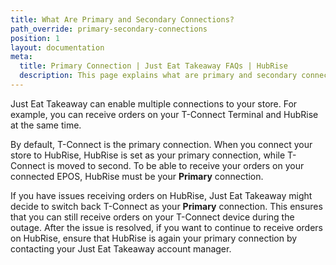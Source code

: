 ```yaml
---
title: What Are Primary and Secondary Connections?
path_override: primary-secondary-connections
position: 1
layout: documentation
meta:
  title: Primary Connection | Just Eat Takeaway FAQs | HubRise
  description: This page explains what are primary and secondary connections on Just Eat Takeaway, and how to solve possible issues that arise from a wrong configuration.
---
```


Just Eat Takeaway can enable multiple connections to your store. For example, you can receive orders on your T-Connect Terminal and HubRise at the same time.

By default, T-Connect is the primary connection. When you connect your store to HubRise, HubRise is set as your primary connection, while T-Connect is moved to second. To be able to receive your orders on your connected EPOS, HubRise must be your **Primary** connection.

If you have issues receiving orders on HubRise, Just Eat Takeaway might decide to switch back T-Connect as your **Primary** connection. This ensures that you can still receive orders on your T-Connect device during the outage. After the issue is resolved, if you want to continue to receive orders on HubRise, ensure that HubRise is again your primary connection by contacting your Just Eat Takeaway account manager.
